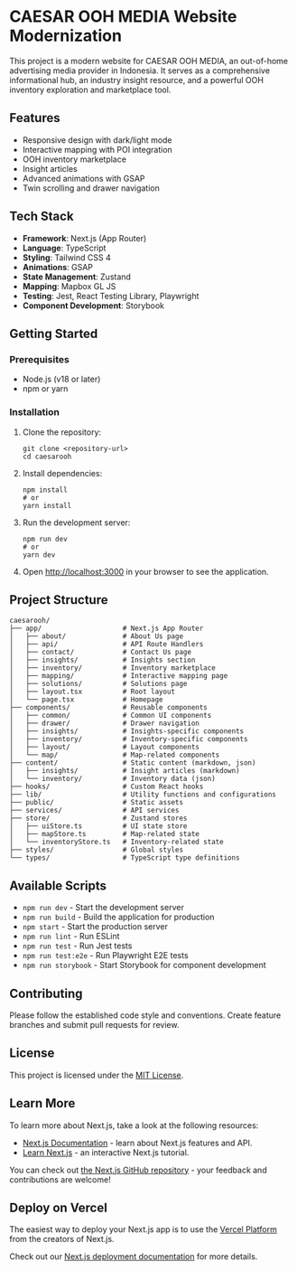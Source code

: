 # CAESAR OOH MEDIA Website Modernization

This project is a modern website for CAESAR OOH MEDIA, an out-of-home advertising media provider in Indonesia. It serves as a comprehensive informational hub, an industry insight resource, and a powerful OOH inventory exploration and marketplace tool.

## Features

- Responsive design with dark/light mode
- Interactive mapping with POI integration
- OOH inventory marketplace
- Insight articles
- Advanced animations with GSAP
- Twin scrolling and drawer navigation

## Tech Stack

- **Framework**: Next.js (App Router)
- **Language**: TypeScript
- **Styling**: Tailwind CSS 4
- **Animations**: GSAP
- **State Management**: Zustand
- **Mapping**: Mapbox GL JS
- **Testing**: Jest, React Testing Library, Playwright
- **Component Development**: Storybook

## Getting Started

### Prerequisites

- Node.js (v18 or later)
- npm or yarn

### Installation

1. Clone the repository:
   ```
   git clone <repository-url>
   cd caesarooh
   ```

2. Install dependencies:
   ```
   npm install
   # or
   yarn install
   ```

3. Run the development server:
   ```
   npm run dev
   # or
   yarn dev
   ```

4. Open [http://localhost:3000](http://localhost:3000) in your browser to see the application.

## Project Structure

```
caesarooh/
├── app/                    # Next.js App Router
│   ├── about/              # About Us page
│   ├── api/                # API Route Handlers
│   ├── contact/            # Contact Us page
│   ├── insights/           # Insights section
│   ├── inventory/          # Inventory marketplace
│   ├── mapping/            # Interactive mapping page
│   ├── solutions/          # Solutions page
│   ├── layout.tsx          # Root layout
│   └── page.tsx            # Homepage
├── components/             # Reusable components
│   ├── common/             # Common UI components
│   ├── drawer/             # Drawer navigation
│   ├── insights/           # Insights-specific components
│   ├── inventory/          # Inventory-specific components
│   ├── layout/             # Layout components
│   └── map/                # Map-related components
├── content/                # Static content (markdown, json)
│   ├── insights/           # Insight articles (markdown)
│   └── inventory/          # Inventory data (json)
├── hooks/                  # Custom React hooks
├── lib/                    # Utility functions and configurations
├── public/                 # Static assets
├── services/               # API services
├── store/                  # Zustand stores
│   ├── uiStore.ts          # UI state store
│   ├── mapStore.ts         # Map-related state
│   └── inventoryStore.ts   # Inventory-related state
├── styles/                 # Global styles
└── types/                  # TypeScript type definitions
```

## Available Scripts

- `npm run dev` - Start the development server
- `npm run build` - Build the application for production
- `npm start` - Start the production server
- `npm run lint` - Run ESLint
- `npm run test` - Run Jest tests
- `npm run test:e2e` - Run Playwright E2E tests
- `npm run storybook` - Start Storybook for component development

## Contributing

Please follow the established code style and conventions. Create feature branches and submit pull requests for review.

## License

This project is licensed under the [MIT License](LICENSE).

## Learn More

To learn more about Next.js, take a look at the following resources:

- [Next.js Documentation](https://nextjs.org/docs) - learn about Next.js features and API.
- [Learn Next.js](https://nextjs.org/learn) - an interactive Next.js tutorial.

You can check out [the Next.js GitHub repository](https://github.com/vercel/next.js) - your feedback and contributions are welcome!

## Deploy on Vercel

The easiest way to deploy your Next.js app is to use the [Vercel Platform](https://vercel.com/new?utm_medium=default-template&filter=next.js&utm_source=create-next-app&utm_campaign=create-next-app-readme) from the creators of Next.js.

Check out our [Next.js deployment documentation](https://nextjs.org/docs/app/building-your-application/deploying) for more details.

